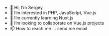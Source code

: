 - 👋 Hi, I’m Sergey
- 👀 I’m interested in PHP, JavaScript, Vue.js
- 🌱 I’m currently learning Nuxt.js
- 💞️ I’m looking to collaborate on Vue.js projects
- 📫 How to reach me ... send me email

<!---
juncoder-lab/juncoder-lab is a ✨ special ✨ repository because its `README.md` (this file) appears on your GitHub profile.
You can click the Preview link to take a look at your changes.
--->

